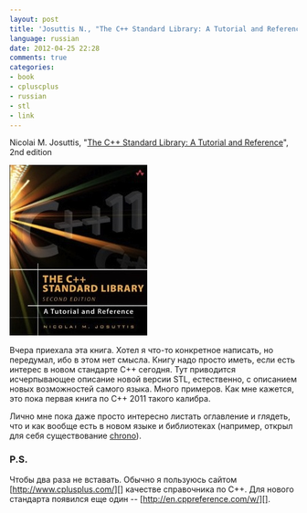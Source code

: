 ```yaml
---
layout: post
title: 'Josuttis N., "The C++ Standard Library: A Tutorial and Reference", 2nd edition'
language: russian
date: 2012-04-25 22:28
comments: true
categories: 
- book
- cpluscplus
- russian
- stl
- link
---
```

Nicolai M. Josuttis, "[The C++ Standard Library: A Tutorial and Reference][]", 2nd edition

![](/images/covers/english/cpp-standard-library-2nd-edition-cover.jpg)

[The C++ Standard Library: A Tutorial and Reference]: http://www.amazon.co.uk/The-Standard-Library-Tutorial-Reference/dp/0321623215/

Вчера приехала эта книга. Хотел я что-то конкретное написать, но передумал, ибо в этом нет смысла. Книгу надо просто иметь, если есть интерес в новом стандарте C++ сегодня. Тут приводится исчерпывающее описание новой версии STL, естественно, с описанием новых возможностей самого языка. Много примеров. Как мне кажется, это пока первая книга по C++ 2011 такого калибра.

Лично мне пока даже просто интересно листать оглавление и глядеть, что и как вообще есть в новом языке и библиотеках (например, открыл для себя существование [chrono][]).

[chrono]: http://en.cppreference.com/w/cpp/chrono

### P.S.

Чтобы два раза не вставать. Обычно я пользуюсь сайтом [http://www.cplusplus.com/][] качестве справочника по C++. Для нового стандарта появился еще один -- [http://en.cppreference.com/w/][].

[http://www.cplusplus.com/]: http://www.cplusplus.com/
[http://en.cppreference.com/w/]: http://en.cppreference.com/w/
